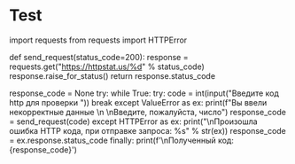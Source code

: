 # Test
import requests
from requests import HTTPError

def send_request(status_code=200):
    response = requests.get("https://httpstat.us/%d" % status_code)
    response.raise_for_status()
    return response.status_code

response_code = None
try:
    while True:
        try:
            code = int(input("Введите код http для проверки "))
            break
        except ValueError as ex:
            print(f"Вы ввели некорректные данные \n \nВведите, пожалуйста, число")
    response_code = send_request(code)
except HTTPError as ex:
    print("\nПроизошла ошибка HTTP кода, при отправке запроса: %s" % str(ex))
    response_code = ex.response.status_code
finally:
    print(f'\nПолученный код: {response_code}')
